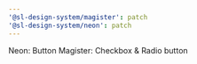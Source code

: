 ```yaml
---
'@sl-design-system/magister': patch
'@sl-design-system/neon': patch
---
```


Neon: Button
Magister: Checkbox & Radio button
